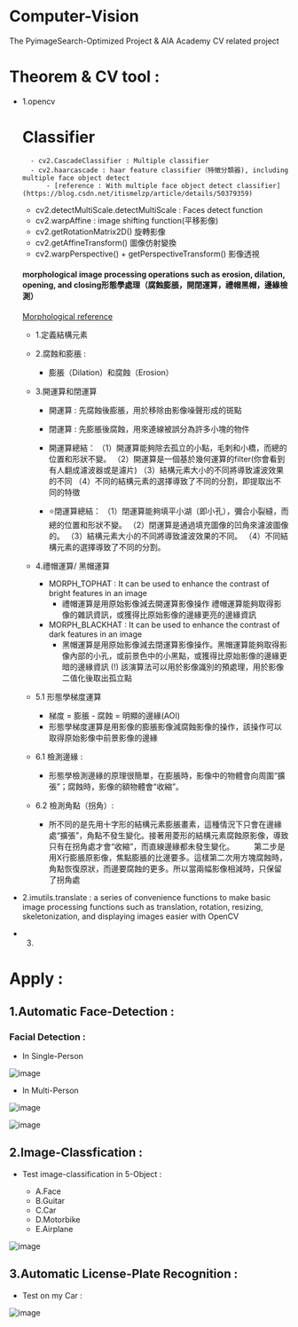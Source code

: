 # Computer-Vision

The PyimageSearch-Optimized Project & AIA Academy CV related project

# Theorem & CV tool : 
- 1.opencv  
    # Classifier 
        - cv2.CascadeClassifier : Multiple classifier 
        - cv2.haarcascade : haar feature classifier（特徵分類器), including multiple face object detect
            - [reference : With multiple face object detect classifier](https://blog.csdn.net/itismelzp/article/details/50379359)
    - cv2.detectMultiScale.detectMultiScale : Faces detect function
    - cv2.warpAffine : image shifting function(平移影像)
    - cv2.getRotationMatrix2D() 旋轉影像 
    - cv2.getAffineTransform() 圖像仿射變換 
    - cv2.warpPerspective() + getPerspectiveTransform() 影像透視 

    #### morphological image processing operations such as erosion, dilation, opening, and closing形態學處理（腐蝕膨脹，開閉運算，禮帽黑帽，邊緣檢測）
    [Morphological reference](https://iter01.com/542756.html) 
    - 1.定義結構元素
    - 2.腐蝕和膨脹 : 
        - 膨脹（Dilation）和腐蝕（Erosion）
    - 3.開運算和閉運算
        - 開運算 : 先腐蝕後膨脹，用於移除由影像噪聲形成的斑點
        - 閉運算 : 先膨脹後腐蝕，用來連線被誤分為許多小塊的物件
        - 開運算總結：
        （1）開運算能夠除去孤立的小點，毛刺和小橋，而總的位置和形狀不變。
        （2）開運算是一個基於幾何運算的filter(你會看到有人翻成濾波器或是濾片)
        （3）結構元素大小的不同將導致濾波效果的不同
        （4）不同的結構元素的選擇導致了不同的分割，即提取出不同的特徵

        - :star:閉運算總結：
        （1）閉運算能夠填平小湖（即小孔），彌合小裂縫，而總的位置和形狀不變。
        （2）閉運算是通過填充圖像的凹角來濾波圖像的。
        （3）結構元素大小的不同將導致濾波效果的不同。
        （4）不同結構元素的選擇導致了不同的分割。
    - 4.禮帽運算/ 黑帽運算
        - MORPH_TOPHAT : It can be used to enhance the contrast of bright features in an image
            - 禮帽運算是用原始影像減去開運算影像操作 禮帽運算能夠取得影像的雜訊資訊，或獲得比原始影像的邊緣更亮的邊緣資訊
        - MORPH_BLACKHAT : It can be used to enhance the contrast of dark features in an image
            - 黑帽運算是用原始影像減去閉運算影像操作。黑帽運算能夠取得影像內部的小孔，或前景色中的小黑點，或獲得比原始影像的邊緣更暗的邊緣資訊
        (!) 該演算法可以用於影像識別的預處理，用於影像二值化後取出孤立點
    - 5.1 形態學梯度運算
        - 梯度 = 膨脹 - 腐蝕 = 明顯的邊緣(AOI)
        - 形態學梯度運算是用影像的膨脹影像減腐蝕影像的操作，該操作可以取得原始影像中前景影像的邊緣 
    - 6.1 檢測邊緣 : 
        - 形態學檢測邊緣的原理很簡單，在膨脹時，影像中的物體會向周圍“擴張”；腐蝕時，影像的額物體會“收縮”。

    - 6.2 檢測角點（拐角）: 
        - 所不同的是先用十字形的結構元素膨脹畫素，這種情況下只會在邊緣處“擴張”，角點不發生變化。接著用菱形的結構元素腐蝕原影像，導致只有在拐角處才會“收縮”，而直線邊緣都未發生變化。
　　    第二步是用X行膨脹原影像，焦點膨脹的比邊要多。這樣第二次用方塊腐蝕時，角點恢復原狀，而邊要腐蝕的更多。所以當兩幅影像相減時，只保留了拐角處





 
- 2.imutils.translate :  a series of convenience functions to make basic image processing functions such as translation, rotation, resizing, skeletonization, and displaying images easier with OpenCV
- 3.

# Apply : 
## 1.Automatic Face-Detection : 

### Facial Detection : 

- In Single-Person

![image](data/2.png)

- In Multi-Person

![image](data/chp_1_0_basletball.png)

![image](data/Multi_Face2.JPG)

## 2.Image-Classfication : 

- Test image-classification in 5-Object :

    - A.Face 
    - B.Guitar
    - C.Car
    - D.Motorbike
    - E.Airplane

![image](data/chp_4_6_Classified_Result.png)


## 3.Automatic License-Plate Recognition  :

- Test on my Car :

![image](data/Car_Label.png)

